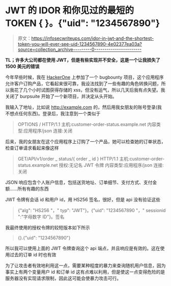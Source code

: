 # JWT 的 IDOR 和你见过的最短的 TOKEN { }。{"uid": "1234567890"}

> 原文：<https://infosecwriteups.com/idor-in-jwt-and-the-shortest-token-you-will-ever-see-uid-1234567890-4e02377ea03a?source=collection_archive---------0----------------------->

**TL；许多大公司都在使用 JWT，但是有些实现并不安全，这是一个让我损失了 1500 美元的错误**

今年早些时候，我在 [HackerOne](https://medium.com/u/6f816e37be2c?source=post_page-----4e02377ea03a--------------------------------) 上参加了一个 bugbounty 项目，这个应用程序允许客户订购产品，它看起来很可靠，我设法找到了一些有趣的角色转换问题，所以我花了几个小时试图获得存储的 xss，但没有运气，所以几天后我有点失望。我关闭了 burpsuite 开始了一个新项目，并决定从头开始。

我输入了地址，比如说 http://example.com 的，然后用我女朋友的账号登录(我不想点任何东西)。登录后，我注意到一个类似于

> OPTIONS / HTTP/1.1
> 主机:customer-order-status.example.net
> 内容类型:应用程序/json
> 连接:关闭

后来，我的女朋友在这个应用程序上订购了一个产品，她可以检查她的订单状态，检查订单请求看起来像这样

> GET/API/v1/order _ status/{ order _ id } HTTP/1.1
> 主机:customer-order-status.example.net
> 授权:无记名 JWT 令牌
> 内容类型:应用程序/json
> 连接:关闭

JSON 响应包含个人账户信息，包括送货地址、订单细节、支付方式、支付金额……所有有趣的东西

JWT 令牌有会话 id 和用户 id，用 HS256 签名，很好，但是 api 没有验证这些

> {"alg": "HS256 "，" typ": "JWT"}。{"uid": "1234567890 "，" sessionid ":"字母数字 ID"}。签名

我最终使用的授权令牌的较短版本如下所示

> {}.{"uid": "1234567890"}

所以我可以使用上面的 JWT 令牌查询这个 api 端点，并且响应是有效的。这在使用过去的订单 id 时也有效

为了让攻击者有效地利用这一点，需要某种程度的暴力来查询随机用户信息，因为事实上有两个变量用户 id 和订单 id 这有点难以利用，但是使这一点变得危险的是服务器没有实现请求限制，因此这可能会使暴力攻击可行。